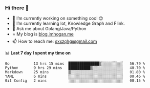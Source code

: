 ### Hi there 👋

<!--
**qihonggang/qihonggang** is a ✨ _special_ ✨ repository because its `README.md` (this file) appears on your GitHub profile.
Here are some ideas to get you started:

- 🔭 I’m currently working on ...
- 🌱 I’m currently learning ...
- 👯 I’m looking to collaborate on ...
- 🤔 I’m looking for help with ...
- 💬 Ask me about ...
- 📫 How to reach me: ...
- 😄 Pronouns: ...
- ⚡ Fun fact: ...
-->

- 🔭 I’m currently working on something cool 😉
- 🌱 I’m currently learning Iot, Knowledge Graph and Flink.
- 💬 Ask me about Golang/Java/Python
- :star: My blog is [blog.imhogan.me](http://blog.imhogan.me)
- 📫 How to reach me: sxxzqhg@gmail.com


📊 **Last 7 day I spent my time on**
<!--START_SECTION:waka-->
```text
Go           13 hrs 15 mins  ██████████████▒░░░░░░░░░░   56.79 % 
Python       9 hrs 29 mins   ██████████▒░░░░░░░░░░░░░░   40.70 % 
Markdown     25 mins         ▒░░░░░░░░░░░░░░░░░░░░░░░░   01.80 % 
YAML         6 mins          ░░░░░░░░░░░░░░░░░░░░░░░░░   00.46 % 
Git Config   2 mins          ░░░░░░░░░░░░░░░░░░░░░░░░░   00.15 % 
```
<!--END_SECTION:waka-->
